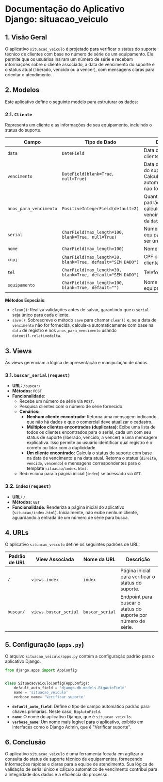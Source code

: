# Documentação do Aplicativo Django: situacao_veiculo

## 1. Visão Geral

O aplicativo `situacao_veiculo` é projetado para verificar o status do suporte técnico de clientes com base no número de série de um equipamento. Ele permite que os usuários insiram um número de série e recebam informações sobre o cliente associado, a data de vencimento do suporte e o status atual (liberado, vencido ou a vencer), com mensagens claras para orientar o atendimento.

## 2. Modelos

Este aplicativo define o seguinte modelo para estruturar os dados:

### 2.1. `Cliente`

Representa um cliente e as informações de seu equipamento, incluindo o status do suporte.

| Campo | Tipo de Dado | Descrição |
|---|---|---|
| `data` | `DateField` | Data de registro do cliente/equipamento. |
| `vencimento` | `DateField(blank=True, null=True)` | Data de vencimento do suporte. Calculado automaticamente se não for fornecido. |
| `anos_para_vencimento` | `PositiveIntegerField(default=2)` | Quantidade de anos padrão para o cálculo do vencimento a partir da `data`. |
| `serial` | `CharField(max_length=100, blank=True, null=True)` | Número de série do equipamento. Deve ser único. |
| `nome` | `CharField(max_length=100)` | Nome do cliente. |
| `cnpj` | `CharField(max_length=30, blank=True, default="SEM DADO")` | CPF ou CNPJ do cliente. |
| `tel` | `CharField(max_length=30, blank=True, default="SEM DADO")` | Telefone do cliente. |
| `equipamento` | `CharField(max_length=100, blank=True, default="")` | Nome do equipamento. |

**Métodos Especiais:**

- `clean()`: Realiza validações antes de salvar, garantindo que o `serial` seja único para cada cliente.
- `save()`: Sobrescreve o método `save` para chamar `clean()` e, se a data de `vencimento` não for fornecida, calcula-a automaticamente com base na `data` de registro e nos `anos_para_vencimento` usando `dateutil.relativedelta`.

## 3. Views

As views gerenciam a lógica de apresentação e manipulação de dados.

### 3.1. `buscar_serial(request)`

- **URL:** `/buscar/`
- **Métodos:** `POST`
- **Funcionalidade:**
    - Recebe um número de série via `POST`.
    - Pesquisa clientes com o número de série fornecido.
    - **Cenários:**
        - **Nenhum cliente encontrado:** Retorna uma mensagem indicando que não há dados e que o comercial deve atualizar o cadastro.
        - **Múltiplos clientes encontrados (duplicatas):** Exibe uma lista de todos os clientes encontrados para o serial, cada um com seu status de suporte (liberado, vencido, a vencer) e uma mensagem explicativa. Isso permite ao usuário identificar qual registro é o correto ou lidar com a duplicidade.
        - **Um cliente encontrado:** Calcula o status do suporte com base na data de vencimento e na data atual. Retorna o status (`direito`, `vencido`, `vencendo`) e mensagens correspondentes para o template `situacao/index.html`.
    - Redireciona para a página inicial (`index`) se acessado via `GET`.

### 3.2. `index(request)`

- **URL:** `/`
- **Métodos:** `GET`
- **Funcionalidade:** Renderiza a página inicial do aplicativo (`situacao/index.html`). Inicialmente, não exibe nenhum cliente, aguardando a entrada de um número de série para busca.

## 4. URLs

O aplicativo `situacao_veiculo` define os seguintes padrões de URL:

| Padrão de URL | View Associada | Nome da URL | Descrição |
|---|---|---|---|
| `/` | `views.index` | `index` | Página inicial para verificar o status do suporte. |
| `buscar/` | `views.buscar_serial` | `buscar_serial` | Endpoint para buscar o status do suporte por número de série. |

## 5. Configuração (`apps.py`)

O arquivo `situacao_veiculo/apps.py` contém a configuração padrão para o aplicativo Django.

```python
from django.apps import AppConfig


class SituacaoVeiculoConfig(AppConfig):
    default_auto_field = 'django.db.models.BigAutoField'
    name = 'situacao_veiculo'
    verbose_name= 'Verificar suporte'
```

- **`default_auto_field`**: Define o tipo de campo automático padrão para chaves primárias. Neste caso, `BigAutoField`.
- **`name`**: O nome do aplicativo Django, que é `situacao_veiculo`.
- **`verbose_name`**: Um nome mais legível para o aplicativo, exibido em interfaces como o Django Admin, que é "Verificar suporte".

## 6. Conclusão

O aplicativo `situacao_veiculo` é uma ferramenta focada em agilizar a consulta do status de suporte técnico de equipamentos, fornecendo informações rápidas e claras para a equipe de atendimento. Sua lógica de validação de serial único e cálculo automático de vencimento contribui para a integridade dos dados e a eficiência do processo.

